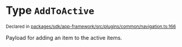 # Type `AddToActive`
<sub>Declared in [packages/sdk/app-framework/src/plugins/common/navigation.ts:166](https://github.com/dxos/dxos/blob/56c97ac85/packages/sdk/app-framework/src/plugins/common/navigation.ts#L166)</sub>


Payload for adding an item to the active items.



